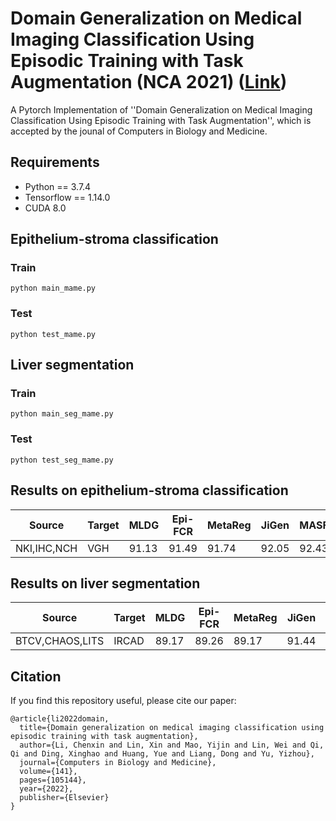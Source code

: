 # Domain Generalization on Medical Imaging Classification Using Episodic Training with Task Augmentation (NCA 2021) ([Link](https://www.sciencedirect.com/science/article/abs/pii/S0010482521009380))

A Pytorch Implementation of ''Domain Generalization on Medical Imaging Classification Using Episodic Training with Task Augmentation'', which is accepted by the jounal of Computers in Biology and Medicine.

## Requirements

- Python == 3.7.4
- Tensorflow == 1.14.0
- CUDA 8.0


## Epithelium-stroma classification
### Train 
```
python main_mame.py
```

### Test
```
python test_mame.py
```

## Liver segmentation
### Train 
```
python main_seg_mame.py
```

### Test
```
python test_seg_mame.py
```

## Results on epithelium-stroma classification
|    Source    | Target |  MLDG  | Epi-FCR | MetaReg | JiGen |  MASF | Ours
|  ----------  |  ----  |  ----  | ------- | ------- | ----- |  ---- | ----
| NKI,IHC,NCH  |  VGH   |  91.13 |  91.49  |  91.74  | 92.05 | 92.43 | 93.51

## Results on liver segmentation
|      Source      | Target |  MLDG  | Epi-FCR | MetaReg | JiGen |  MASF | Ours
|  --------------  |  ----  |  ----  | ------- | ------- | ----- |  ---- | ----
| BTCV,CHAOS,LITS  | IRCAD  |  89.17 |  89.26  |  89.17  | 91.44 | 90.89 | 92.14


## Citation
If you find this repository useful, please cite our paper:
```
@article{li2022domain,
  title={Domain generalization on medical imaging classification using episodic training with task augmentation},
  author={Li, Chenxin and Lin, Xin and Mao, Yijin and Lin, Wei and Qi, Qi and Ding, Xinghao and Huang, Yue and Liang, Dong and Yu, Yizhou},
  journal={Computers in Biology and Medicine},
  volume={141},
  pages={105144},
  year={2022},
  publisher={Elsevier}
}
```
